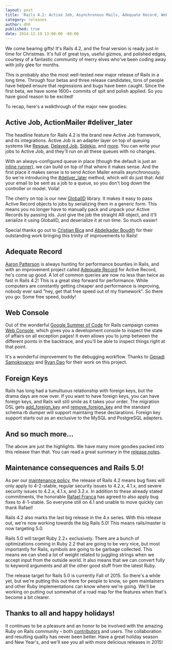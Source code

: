 ```yaml
---
layout: post
title: 'Rails 4.2: Active Job, Asynchronous Mails, Adequate Record, Web Console, Foreign Keys'
category: releases
author: dhh
published: true
date: 2014-12-19 13:00:00 -08:00
---
```

We come bearing gifts! It's Rails 4.2, and the final version is ready just in time for Christmas. It's full of great toys, useful gizmos, and polished edges, courtesy of a fantastic community of merry elves who've been coding away with jolly glee for months.

This is probably also the most well-tested new major release of Rails in a long time. Through four betas and three release candidates, tons of people have helped ensure that regressions and bugs have been caught. Since the first beta, we have some 1600+ commits of spit and polish applied. So you have good reason to be excited!

To recap, here's a walkthrough of the major new goodies:

## Active Job, ActionMailer #deliver_later
The headline feature for Rails 4.2 is the brand new Active Job framework, and its integrations. Active Job is an adapter layer on top of queuing systems like [Resque][resque], [Delayed Job][dj], [Sidekiq][sidekiq], and [more][more-aj-adapters]. You can write your jobs to Active Job, and they'll run on all these queues with no changes.

With an always-configured queue in place (though the default is just an [inline runner][aj-inline-runner]), we can build on top of that where it makes sense. And the first place it makes sense is to send Action Mailer emails asynchronously. So we're introducing the [#deliver_later][deliver-later] method, which will do just that: Add your email to be sent as a job to a queue, so you don't bog down the controller or model. Voila!

The cherry on top is our new [GlobalID][globalid] library. It makes it easy to pass Active Record objects to jobs by serializing them in a generic form. This means you no longer have to manually pack and unpack your Active Records by passing ids. Just give the job the straight AR object, and it'll serialize it using GlobalID, and deserialize it at run time. So much easier!

Special thanks go out to [Cristian Bica][cristianbica] and [Abdelkader Boudih][seuros] for their outstanding work bringing this trinity of improvements to Rails!


## Adequate Record
[Aaron Patterson][tenderlove] is always hunting for performance bounties in Rails, and with an improvement project called [Adequate Record][adequate-record] for Active Record, he's come up good. A lot of common queries are now no less than twice as fast in Rails 4.2! This is a great step forward for performance. While computers are constantly getting cheaper and performance is improving, nobody ever said "hey, get that free speed out of my framework". So there you go: Some free speed, buddy!


## Web Console
Out of the wonderful [Google Summer of Code][gsoc] for Rails campaign comes [Web Console][web-console], which gives you a development console to inspect the state of affairs on all exception pages! It even allows you to jump between the different points in the backtrace, and you'll be able to inspect things right at that point.

It's a wonderful improvement to the debugging workflow. Thanks to [Genadi Samokovarov][gsamokovarov] and [Ryan Dao][ryandao] for their work on this project.


## Foreign Keys
Rails has long had a tumultuous relationship with foreign keys, but the drama days are now over. If you want to have foreign keys, you can have foreign keys, and Rails will still smile as it takes your order. The migration DSL gets [add\_foreign\_key][add-foreign-key] and [remove\_foreign\_key][remove-foreign-key] and the standard schema.rb dumper will support maintaing these declarations. Foreign key support starts out as an exclusive to the MySQL and PostgreSQL adapters.


## And so much more...

The above are just the highlights. We have many more goodies packed into this release than that. You can read a great summary in the [release notes][release-notes]. 


## Maintenance consequences and Rails 5.0!

As per our [maintenance policy][maintenance-policy], the release of Rails 4.2 means bug fixes will only apply to 4-2-stable, regular security issues to 4.2.x, 4.1.x, and severe security issues to 4.2.x, 4.1.x, and 3.2.x. In addition to these already stated commitments, the honorable [Rafael França][rafaelfranca] has agreed to also apply bug fixes to 4-1-stable. So everyone still on 4.1 and unable to move quickly can thank Rafael!

Rails 4.2 also marks the last big release in the 4.x series. With this release out, we're now working towards the big Rails 5.0! This means rails/master is now targeting 5.0.

Rails 5.0 will target Ruby 2.2+ exclusively. There are a bunch of optimizations coming in Ruby 2.2 that are going to be very nice, but most importantly for Rails, symbols are going to be garbage collected. This means we can shed a lot of weight related to juggling strings when we accept input from the outside world. It also means that we can convert fully to keyword arguments and all the other good stuff from the latest Ruby.

The release target for Rails 5.0 is currently Fall of 2015. So there's a while yet, but we're putting this out there for people to know, so gem maintainers and other Ruby implementations can know where we're going. We'll be working on putting out somewhat of a road map for the features when that's become a bit clearer.


## Thanks to all and happy holidays!

It continues to be a pleasure and an honor to be involved with the amazing Ruby on Rails community – both [contributors][contributors] and users. The collaboration and resulting quality has never been better. Have a great holiday season and New Year's, and we'll see you all with more delicious releases in 2015!


[resque]: https://github.com/resque/resque
[dj]: https://github.com/collectiveidea/delayed_job
[sidekiq]: https://github.com/mperham/sidekiq
[more-aj-adapters]: http://api.rubyonrails.org/classes/ActiveJob/QueueAdapters.html
[aj-inline-runner]: http://api.rubyonrails.org/classes/ActiveJob/QueueAdapters/InlineAdapter.html
[deliver-later]: http://api.rubyonrails.org/classes/ActionMailer/MessageDelivery.html#method-i-deliver_later
[globalid]: https://github.com/rails/globalid
[cristianbica]: https://github.com/cristianbica
[seuros]: https://github.com/seuros
[tenderlove]: https://github.com/tenderlove
[adequate-record]: http://tenderlovemaking.com/2014/02/19/adequaterecord-pro-like-activerecord.html
[gsoc]: https://rubyonrails.org/2014/5/23/meet-our-google-summer-of-code-students-and-mentors/
[web-console]: https://github.com/rails/web-console
[gsamokovarov]: https://github.com/gsamokovarov
[ryandao]: https://github.com/ryandao
[release-notes]: http://guides.rubyonrails.org/4_2_release_notes.html
[maintenance-policy]: http://guides.rubyonrails.org/maintenance_policy.html
[rafaelfranca]: https://github.com/rafaelfranca
[contributors]: http://contributors.rubyonrails.org/releases/4-2-0/contributors
[add-foreign-key]: http://api.rubyonrails.org/classes/ActiveRecord/ConnectionAdapters/SchemaStatements.html#method-i-add_foreign_key
[remove-foreign-key]: http://api.rubyonrails.org/classes/ActiveRecord/ConnectionAdapters/SchemaStatements.html#method-i-remove_foreign_key
